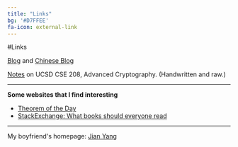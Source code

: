 ```yaml
---
title: "Links"
bg: '#D7FFEE'
fa-icon: external-link
---
```


#Links

[Blog](http://blog.jiaweigao.com/) and [Chinese Blog](http://cn.jiaweigao.com/)

[Notes](https://drive.google.com/open?id=0B24myuzvksSDcVczeHFKaWhyT2s&authuser=0) on UCSD CSE 208, Advanced Cryptography. (Handwritten and raw.)

---

**Some websites that I find interesting**

- [Theorem of the Day](http://www.theoremoftheday.org/)
- [StackExchange: What books should everyone read](http://cstheory.stackexchange.com/questions/3253/what-books-should-everyone-read)

----

My boyfriend's homepage: [Jian Yang](http://sheepx86.com/)
